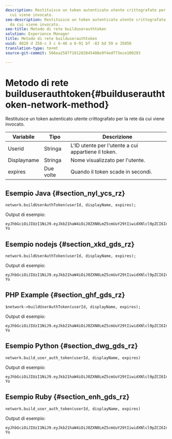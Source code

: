 ```yaml
---
description: Restituisce un token autenticato utente crittografato per la rete da
  cui viene invocato.
seo-description: Restituisce un token autenticato utente crittografato per la rete
  da cui viene invocato.
seo-title: Metodo di rete builduserauthtoken
solution: Experience Manager
title: Metodo di rete builduserauthtoken
uuid: 8828 d 356-c 3 c 6-46 a 6-91 bf -83 bd 59 e 35050
translation-type: tm+mt
source-git-commit: 566ea2587f101202045488e9f4edf73ece100293

---
```



# Metodo di rete builduserauthtoken{#builduserauthtoken-network-method}

Restituisce un token autenticato utente crittografato per la rete da cui viene invocato.

| Variabile | Tipo | Descrizione |
|--- |--- |--- |
| Userid | Stringa | L'ID utente per l'utente a cui appartiene il token. |
| Displayname | Stringa | Nome visualizzato per l'utente. |
| expires | Due volte | Quando il token scade in secondi. |

## Esempio Java {#section_nyl_ycs_rz}

```
network.buildUserAuthToken(userId, displayName, expires); 
```

Output di esempio:

```
eyJhbGciOiJIUzI1NiJ9.eyJkb21haW4iOiJ0ZXN0LmZ5cmUuY29tIiwidXNlcl9pZCI6InN5c3RlbSIsImRpc3BsYXlfbmFtZSI6InN5c3RlbSIsImV4cGlyZXMiOjEzOTY2NTUwODN9.33GuJF_ou2O6CCV22Y3PlLUgP2Igy9vAXfmLONkt-Yo 
```

## Esempio nodejs {#section_xkd_gds_rz}

```
network.buildUserAuthToken(userId, displayName, expires); 
```

Output di esempio:

```
eyJhbGciOiJIUzI1NiJ9.eyJkb21haW4iOiJ0ZXN0LmZ5cmUuY29tIiwidXNlcl9pZCI6InN5c3RlbSIsImRpc3BsYXlfbmFtZSI6InN5c3RlbSIsImV4cGlyZXMiOjEzOTY2NTUwODN9.33GuJF_ou2O6CCV22Y3PlLUgP2Igy9vAXfmLONkt-Yo 
```

## PHP Example {#section_ghf_gds_rz}

```
$network->buildUserAuthToken(userId, displayName, expires); 
```

Output di esempio:

```
eyJhbGciOiJIUzI1NiJ9.eyJkb21haW4iOiJ0ZXN0LmZ5cmUuY29tIiwidXNlcl9pZCI6InN5c3RlbSIsImRpc3BsYXlfbmFtZSI6InN5c3RlbSIsImV4cGlyZXMiOjEzOTY2NTUwODN9.33GuJF_ou2O6CCV22Y3PlLUgP2Igy9vAXfmLONkt-Yo
```

## Esempio Python {#section_dwg_gds_rz}

```
network.build_user_auth_token(userId, displayName, expires) 
```

Output di esempio:

```
eyJhbGciOiJIUzI1NiJ9.eyJkb21haW4iOiJ0ZXN0LmZ5cmUuY29tIiwidXNlcl9pZCI6InN5c3RlbSIsImRpc3BsYXlfbmFtZSI6InN5c3RlbSIsImV4cGlyZXMiOjEzOTY2NTUwODN9.33GuJF_ou2O6CCV22Y3PlLUgP2Igy9vAXfmLONkt-Yo
```

## Esempio Ruby {#section_enh_gds_rz}

```
network.build_user_auth_token(userId, displayName, expires) 
```

Output di esempio:

```
eyJhbGciOiJIUzI1NiJ9.eyJkb21haW4iOiJ0ZXN0LmZ5cmUuY29tIiwidXNlcl9pZCI6InN5c3RlbSIsImRpc3BsYXlfbmFtZSI6InN5c3RlbSIsImV4cGlyZXMiOjEzOTY2NTUwODN9.33GuJF_ou2O6CCV22Y3PlLUgP2Igy9vAXfmLONkt-Yo
```
